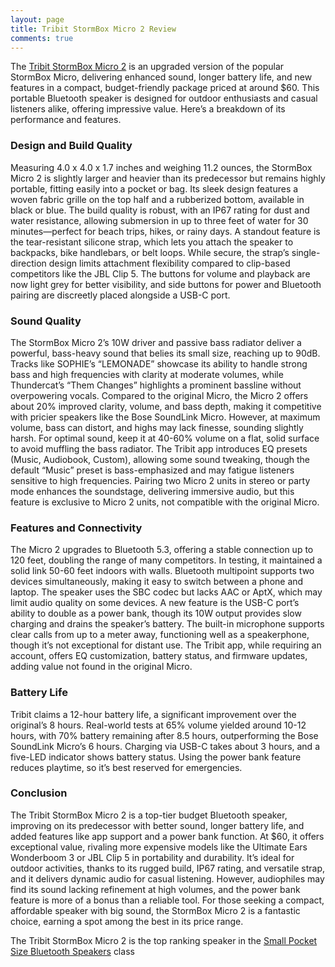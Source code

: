 ```yaml
---
layout: page
title: Tribit StormBox Micro 2 Review
comments: true
---
```


The [Tribit StormBox Micro 2](https://www.amazon.com/Tribit-StormBox-Portable-Speaker-Built/dp/B09Q59321N/ref=sr_1_1_sspa?_encoding=UTF8&tag=rankingspea01-20&linkCode=ur2&linkId=137e8f0b9211bde7e1528468ba51ea8f&camp=1789&creative=9325&th=1) is an upgraded version of the popular StormBox Micro, delivering enhanced sound, longer battery life, and new features in a compact, budget-friendly package priced at around $60. This portable Bluetooth speaker is designed for outdoor enthusiasts and casual listeners alike, offering impressive value. Here’s a breakdown of its performance and features.

### Design and Build Quality

Measuring 4.0 x 4.0 x 1.7 inches and weighing 11.2 ounces, the StormBox Micro 2 is slightly larger and heavier than its predecessor but remains highly portable, fitting easily into a pocket or bag. Its sleek design features a woven fabric grille on the top half and a rubberized bottom, available in black or blue. The build quality is robust, with an IP67 rating for dust and water resistance, allowing submersion in up to three feet of water for 30 minutes—perfect for beach trips, hikes, or rainy days.
A standout feature is the tear-resistant silicone strap, which lets you attach the speaker to backpacks, bike handlebars, or belt loops. While secure, the strap’s single-direction design limits attachment flexibility compared to clip-based competitors like the JBL Clip 5. The buttons for volume and playback are now light grey for better visibility, and side buttons for power and Bluetooth pairing are discreetly placed alongside a USB-C port.


### Sound Quality

The StormBox Micro 2’s 10W driver and passive bass radiator deliver a powerful, bass-heavy sound that belies its small size, reaching up to 90dB. Tracks like SOPHIE’s “LEMONADE” showcase its ability to handle strong bass and high frequencies with clarity at moderate volumes, while Thundercat’s “Them Changes” highlights a prominent bassline without overpowering vocals.
Compared to the original Micro, the Micro 2 offers about 20% improved clarity, volume, and bass depth, making it competitive with pricier speakers like the Bose SoundLink Micro. However, at maximum volume, bass can distort, and highs may lack finesse, sounding slightly harsh. For optimal sound, keep it at 40-60% volume on a flat, solid surface to avoid muffling the bass radiator. The Tribit app introduces EQ presets (Music, Audiobook, Custom), allowing some sound tweaking, though the default “Music” preset is bass-emphasized and may fatigue listeners sensitive to high frequencies.
Pairing two Micro 2 units in stereo or party mode enhances the soundstage, delivering immersive audio, but this feature is exclusive to Micro 2 units, not compatible with the original Micro.

### Features and Connectivity

The Micro 2 upgrades to Bluetooth 5.3, offering a stable connection up to 120 feet, doubling the range of many competitors. In testing, it maintained a solid link 50-60 feet indoors with walls. Bluetooth multipoint supports two devices simultaneously, making it easy to switch between a phone and laptop. The speaker uses the SBC codec but lacks AAC or AptX, which may limit audio quality on some devices.
A new feature is the USB-C port’s ability to double as a power bank, though its 10W output provides slow charging and drains the speaker’s battery. The built-in microphone supports clear calls from up to a meter away, functioning well as a speakerphone, though it’s not exceptional for distant use. The Tribit app, while requiring an account, offers EQ customization, battery status, and firmware updates, adding value not found in the original Micro.

### Battery Life

Tribit claims a 12-hour battery life, a significant improvement over the original’s 8 hours. Real-world tests at 65% volume yielded around 10-12 hours, with 70% battery remaining after 8.5 hours, outperforming the Bose SoundLink Micro’s 6 hours. Charging via USB-C takes about 3 hours, and a five-LED indicator shows battery status. Using the power bank feature reduces playtime, so it’s best reserved for emergencies.

### Conclusion

The Tribit StormBox Micro 2 is a top-tier budget Bluetooth speaker, improving on its predecessor with better sound, longer battery life, and added features like app support and a power bank function. At $60, it offers exceptional value, rivaling more expensive models like the Ultimate Ears Wonderboom 3 or JBL Clip 5 in portability and durability.
It’s ideal for outdoor activities, thanks to its rugged build, IP67 rating, and versatile strap, and it delivers dynamic audio for casual listening. However, audiophiles may find its sound lacking refinement at high volumes, and the power bank feature is more of a bonus than a reliable tool. For those seeking a compact, affordable speaker with big sound, the StormBox Micro 2 is a fantastic choice, earning a spot among the best in its price range.

The Tribit StormBox Micro 2 is the top ranking speaker in the [Small Pocket Size Bluetooth Speakers](/pocket-size/) class

